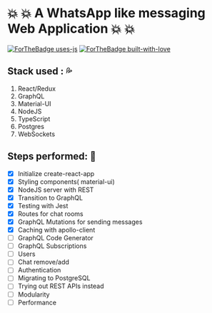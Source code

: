 # :boom: :boom: A WhatsApp like messaging Web Application :boom: :boom:

[![ForTheBadge uses-js](http://ForTheBadge.com/images/badges/uses-js.svg)](http://ForTheBadge.com) [![ForTheBadge built-with-love](http://ForTheBadge.com/images/badges/built-with-love.svg)](https://GitHub.com/Naereen/)

## Stack used : :sweat_drops:

1. React/Redux
2. GraphQL
3. Material-UI
4. NodeJS
5. TypeScript
6. Postgres
7. WebSockets

## Steps performed: :scroll:

- [x] Initialize create-react-app
- [x] Styling components( material-ui)
- [x] NodeJS server with REST
- [x] Transition to GraphQL
- [x] Testing with Jest
- [x] Routes for chat rooms
- [x] GraphQL Mutations for sending messages
- [x] Caching with apollo-client
- [ ] GraphQL Code Generator
- [ ] GraphQL Subscriptions
- [ ] Users
- [ ] Chat remove/add
- [ ] Authentication
- [ ] Migrating to PostgreSQL
- [ ] Trying out REST APIs instead
- [ ] Modularity
- [ ] Performance